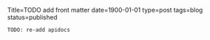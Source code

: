 Title=TODO add front matter 
date=1900-01-01
type=post
tags=blog
status=published
~~~~~~
TODO: re-add apidocs
